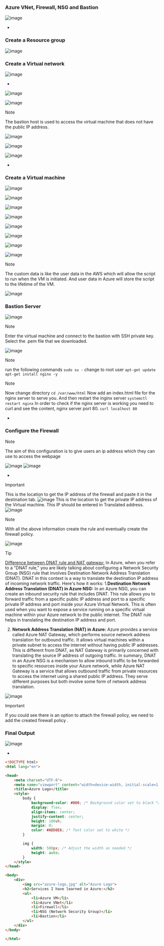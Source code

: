 ### Azure VNet, Firewall, NSG and Bastion

![image](https://github.com/karthi770/Azure_VNet_NSG_Bastion/assets/102706119/5f5a0d4d-0f26-4dfd-90bc-2386e9f8833c)

-
<div class="page-break"></div>


### Create a Resource group

![image](https://github.com/karthi770/Jira_GitHub_intergration_Python/assets/102706119/317374ed-bda8-41f1-8817-5f4b97aee7a8)
### Create a Virtual network
![image](https://github.com/karthi770/Jira_GitHub_intergration_Python/assets/102706119/2541a105-9ac9-4c0f-90ff-e937fd37485a)

-
<div class="page-break"></div>

![image](https://github.com/karthi770/Jira_GitHub_intergration_Python/assets/102706119/feb4b5df-bc61-4c50-a571-1826cb2be693)

![image](https://github.com/karthi770/Jira_GitHub_intergration_Python/assets/102706119/5a3e33cd-3a3b-4b99-8c10-4f89a7e86275)

>[!NOTE]
>The bastion host is used to access the virtual machine that does not have the public IP address.

![image](https://github.com/karthi770/Jira_GitHub_intergration_Python/assets/102706119/129290d4-6d6d-49c2-9c85-91d02dd1f53a)

![image](https://github.com/karthi770/Jira_GitHub_intergration_Python/assets/102706119/1e31b4ac-f760-4694-b86a-f1e6f2c8e573)

![image](https://github.com/karthi770/Jira_GitHub_intergration_Python/assets/102706119/cac18f45-9ae2-4f51-aa5b-e68112d650e3)

-
<div class="page-break"></div>


### Create a Virtual machine
![image](https://github.com/karthi770/Jira_GitHub_intergration_Python/assets/102706119/5b83327d-bcfa-4343-b85b-e5bb8f10a693)

![image](https://github.com/karthi770/Jira_GitHub_intergration_Python/assets/102706119/76d9bc27-a94c-4a03-94d9-ac888112d5c5)

![image](https://github.com/karthi770/Jira_GitHub_intergration_Python/assets/102706119/5050bd74-8234-4baa-858d-bb591728b873)

![image](https://github.com/karthi770/Jira_GitHub_intergration_Python/assets/102706119/514e4648-b246-46a3-9275-7a1b969f546c)

![image](https://github.com/karthi770/Jira_GitHub_intergration_Python/assets/102706119/6587bbae-779e-4e1c-b791-2a6103fd163d)

![image](https://github.com/karthi770/Jira_GitHub_intergration_Python/assets/102706119/5124249b-be49-4ab2-82a3-02e2c001cebe)

![image](https://github.com/karthi770/Jira_GitHub_intergration_Python/assets/102706119/ab88535a-fcf7-4786-8f8d-8fd3a495f4ac)

![image](https://github.com/karthi770/Jira_GitHub_intergration_Python/assets/102706119/4aa74d82-3680-4d5c-8264-926f191648ce)

>[!NOTE]
>The custom data is like the user data in the AWS which will allow the script to run when the VM is initiated. And user data in Azure will store the script to the lifetime of the VM.

![image](https://github.com/karthi770/Jira_GitHub_intergration_Python/assets/102706119/169383ae-1800-4ae2-a8c2-d7d429bcbb6a)

### Bastion Server
![image](https://github.com/karthi770/Jira_GitHub_intergration_Python/assets/102706119/2d9cd11a-48f3-4e4a-82d4-0498cf6cf906)

>[!NOTE]
>Enter the virtual machine and connect  to the bastion with SSH private key. Select the .pem file that we downloaded.

![image](https://github.com/karthi770/Jira_GitHub_intergration_Python/assets/102706119/cfd5e38c-137b-4d8e-a759-a3b6aef4d088)

>[!note]
>run the following commands
>`sudo su -` change to root user
>`apt-get update`
>`apt-get install nginx -y`

>[!note]
>Now change directory `cd /var/www/html` 
Now add an index.html file for the nginx server to serve you. And then restart the inginx server `systemctl restart nginx`
In order to check if the nginx server is working you need to curl and see the content, nginx server port 80. `curl localhost 80`

-
<div class="page-break"></div>


### Configure the Firewall

>[!NOTE]
>The aim of this configuration is to give users an ip address which they can use to access the webpage

![image](https://github.com/karthi770/Jira_GitHub_intergration_Python/assets/102706119/f38af308-2984-4f03-b300-988795c956db)
![image](https://github.com/karthi770/Jira_GitHub_intergration_Python/assets/102706119/e4cf633a-4472-43ea-84c6-3b4731f00c43)

-
<div class="page-break"></div>

>[!IMPORTANT] 
>
>This is the location to get the IP address of the firewall and paste it in the destination tab.
>![image](https://github.com/karthi770/Jira_GitHub_intergration_Python/assets/102706119/b759b772-bf6e-4e44-932a-c94cd20d85f0)
>This is the location to get the private IP address of the Virtual machine. This IP should be entered in Translated address.
![image](https://github.com/karthi770/Jira_GitHub_intergration_Python/assets/102706119/0cb3f16c-48d2-432b-8e33-a8d7387350d0)

>[!NOTE] 
>With all the above information create the rule and eventually create the firewall policy.

![image](https://github.com/karthi770/Jira_GitHub_intergration_Python/assets/102706119/2cdf5ff3-a9c0-47bd-beed-8b8c5b80f76e)

>[!TIP] 
><u>Difference between DNAT rule and NAT gateway:</u>
>In Azure, when you refer to a "DNAT rule," you are likely talking about configuring a Network Security Group (NSG) rule that involves Destination Network Address Translation (DNAT). DNAT in this context is a way to translate the destination IP address of incoming network traffic.
Here's how it works: 
1.**Destination Network Address Translation (DNAT) in Azure NSG:**
In an Azure NSG, you can create an inbound security rule that includes DNAT. This rule allows you to forward traffic from a specific public IP address and port to a specific private IP address and port inside your Azure Virtual Network.
This is often used when you want to expose a service running on a specific virtual machine within your Azure network to the public internet. The DNAT rule helps in translating the destination IP address and port.
   2. **Network Address Translation (NAT) in Azure:** Azure provides a service called Azure NAT Gateway, which performs source network address translation for outbound traffic. It allows virtual machines within a private subnet to access the internet without having public IP addresses. This is different from DNAT, as NAT Gateway is primarily concerned with translating the source IP address of outgoing traffic.                                                           In summary, DNAT in an Azure NSG is a mechanism to allow inbound traffic to be forwarded to specific resources inside your Azure network, while Azure NAT Gateway is a service that allows outbound traffic from private resources to access the internet using a shared public IP address. They serve different purposes but both involve some form of network address translation. 

![image](https://github.com/karthi770/Jira_GitHub_intergration_Python/assets/102706119/f38af308-2984-4f03-b300-988795c956db)

>[!IMPORTANT] 
>If you could see there is an option to attach the firewall policy, we need to add the created firewall policy .

### Final Output

![image](https://github.com/karthi770/Azure_VNet_NSG_Bastion/assets/102706119/bbc3ea7e-cc1c-46ad-b454-fae7d07e4ea8)

-
<div class="page-break"></div>

```html
<!DOCTYPE html>
<html lang="en">

<head>
    <meta charset="UTF-8">
    <meta name="viewport" content="width=device-width, initial-scale=1.0">
    <title>Azure Logo</title>
    <style>
        body {
            background-color: #000; /* Background color set to black */
            display: flex;
            align-items: center;
            justify-content: center;
            height: 100vh;
            margin: 0;
            color: #ADD8E6; /* Text color set to white */
        }

        img {
            width: 500px; /* Adjust the width as needed */
            height: auto;
        }
    </style>
</head>

<body>
    <div>
        <img src="azure-logo.jpg" alt="Azure Logo">
        <h2>Services I have learned in Azure:</h2>
        <ul>
            <li>Azure VM</li>
            <li>Azure VNet</li>
            <li>Firewall</li>
            <li>NSG (Network Security Group)</li>
            <li>Bastion</li>
        </ul>
    </div>
</body>

</html>

```
